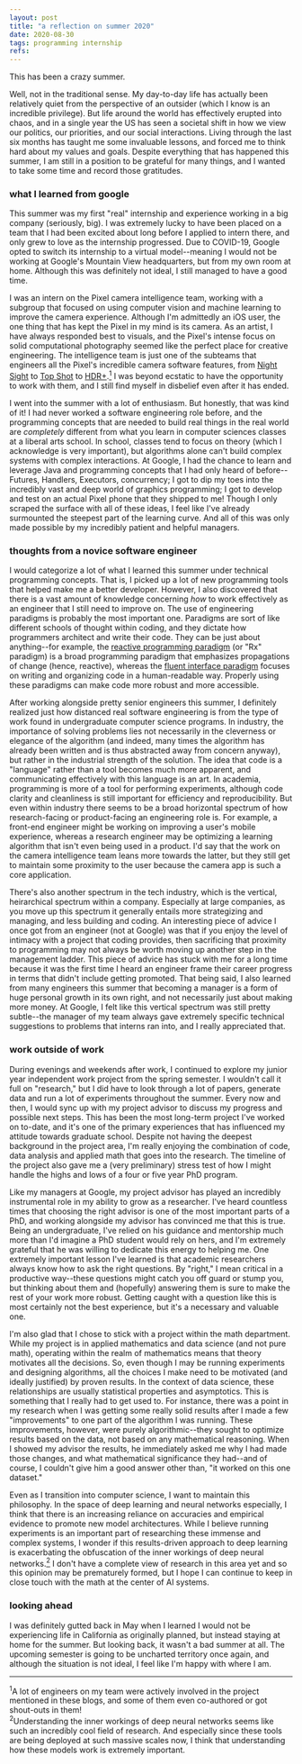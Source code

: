 ```yaml
---
layout: post
title: "a reflection on summer 2020"
date: 2020-08-30
tags: programming internship
refs:
---
```


This has been a crazy summer.

Well, not in the traditional sense. My day-to-day life has actually been relatively quiet from the perspective of an outsider (which I know is an incredible privilege). But life around the world has effectively erupted into chaos, and in a single year the US has seen a societal shift in how we view our politics, our priorities, and our social interactions. Living through the last six months has taught me some invaluable lessons, and forced me to think hard about my values and goals. Despite everything that has happened this summer, I am still in a position to be grateful for many things, and I wanted to take some time and record those gratitudes.

<!--excerpt-->

<h3>what I learned from google</h3>

This summer was my first "real" internship and experience working in a big company (seriously, big). I was extremely lucky to have been placed on a team that I had been excited about long before I applied to intern there, and only grew to love as the internship progressed. Due to COVID-19, Google opted to switch its internship to a virtual model--meaning I would not be working at Google's Mountain View headquarters, but from my own room at home. Although this was definitely not ideal, I still managed to have a good time.

I was an intern on the Pixel camera intelligence team, working with a subgroup that focused on using computer vision and machine learning to improve the camera experience. Although I'm admittedly an iOS user, the one thing that has kept the Pixel in my mind is its camera. As an artist, I have always responded best to visuals, and the Pixel's intense focus on solid computational photography seemed like the perfect place for creative engineering. The intelligence team is just one of the subteams that engineers all the Pixel's incredible camera software features, from <a href="https://ai.googleblog.com/2019/11/astrophotography-with-night-sight-on.html">Night Sight</a> to <a href="https://ai.googleblog.com/2018/12/top-shot-on-pixel-3.html">Top Shot</a> to <a href="https://ai.googleblog.com/search/label/Computational%20Photography">HDR+</a>.<a href="#footnote1"><sup>1</sup></a> I was beyond ecstatic to have the opportunity to work with them, and I still find myself in disbelief even after it has ended.

I went into the summer with a lot of enthusiasm. But honestly, that was kind of it! I had never worked a software engineering role before, and the programming concepts that are needed to build real things in the real world are <i>completely</i> different from what you learn in computer sciences classes at a liberal arts school. In school, classes tend to focus on theory (which I acknowledge is very important), but algorithms alone can't build complex systems with complex interactions. At Google, I had the chance to learn and leverage Java and programming concepts that I had only heard of before--Futures, Handlers, Executors, concurrency; I got to dip my toes into the incredibly vast and deep world of graphics programming; I got to develop and test on an actual Pixel phone that they shipped to me! Though I only scraped the surface with all of these ideas, I feel like I've already surmounted the steepest part of the learning curve. And all of this was only made possible by my incredibly patient and helpful managers.

<h3>thoughts from a novice software engineer</h3>

I would categorize a lot of what I learned this summer under technical programming concepts. That is, I picked up a lot of new programming tools that helped make me a better developer. However, I also discovered that there is a vast amount of knowledge concerning <i>how</i> to work effectively as an engineer that I still need to improve on. The use of engineering paradigms is probably the most important one. Paradigms are sort of like different schools of thought within coding, and they dictate how programmers architect and write their code. They can be just about anything--for example, the <a href="https://gist.github.com/staltz/868e7e9bc2a7b8c1f754">reactive programming paradigm</a> (or "Rx" paradigm) is a broad programming paradigm that emphasizes propagations of change (hence, reactive), whereas the <a href="https://martinfowler.com/bliki/FluentInterface.html">fluent interface paradigm</a> focuses on writing and organizing code in a human-readable way. Properly using these paradigms can make code more robust and more accessible.

After working alongside pretty senior engineers this summer, I definitely realized just how distanced real software engineering is from the type of work found in undergraduate computer science programs. In industry, the importance of solving problems lies not necessarily in the cleverness or elegance of the algorithm (and indeed, many times the algorithm has already been written and is thus abstracted away from concern anyway), but rather in the industrial strength of the solution. The idea that code is a "language" rather than a tool becomes much more apparent, and communicating effectively with this language is an art. In academia, programming is more of a tool for performing experiments, although code clarity and cleanliness is still important for efficiency and reproducibility. But even within industry there seems to be a broad horizontal spectrum of how research-facing or product-facing an engineering role is. For example, a front-end engineer might be working on improving a user's mobile experience, whereas a research engineer may be optimizing a learning algorithm that isn't even being used in a product. I'd say that the work on the camera intelligence team leans more towards the latter, but they still get to maintain some proximity to the user because the camera app is such a core application.

There's also another spectrum in the tech industry, which is the vertical, heirarchical spectrum within a company. Especially at large companies, as you move up this spectrum it generally entails more strategizing and managing, and less building and coding. An interesting piece of advice I once got from an engineer (not at Google) was that if you enjoy the level of intimacy with a project that coding provides, then sacrificing that proximity to programming may not always be worth moving up another step in the management ladder. This piece of advice has stuck with me for a long time because it was the first time I heard an engineer frame their career progress in terms that didn't include getting promoted. That being said, I also learned from many engineers this summer that becoming a manager is a form of huge personal growth in its own right, and not necessarily just about making more money. At Google, I felt like this vertical spectrum was still pretty subtle--the manager of my team always gave extremely specific technical suggestions to problems that interns ran into, and I really appreciated that. 

<h3>work outside of work</h3>

During evenings and weekends after work, I continued to explore my junior year independent work project from the spring semester. I wouldn't call it full on "research," but I did have to look through a lot of papers, generate data and run a lot of experiments throughout the summer. Every now and then, I would sync up with my project advisor to discuss my progress and possible next steps. This has been the most long-term project I've worked on to-date, and it's one of the primary experiences that has influenced my attitude towards graduate school. Despite not having the deepest background in the project area, I'm really enjoying the combination of code, data analysis and applied math that goes into the research. The timeline of the project also gave me a (very preliminary) stress test of how I might handle the highs and lows of a four or five year PhD program.

Like my managers at Google, my project advisor has played an incredibly instrumental role in my ability to grow as a researcher. I've heard countless times that choosing the right advisor is one of the most important parts of a PhD, and working alongside my advisor has convinced me that this is true. Being an undergraduate, I've relied on his guidance and mentorship much more than I'd imagine a PhD student would rely on hers, and I'm extremely grateful that he was willing to dedicate this energy to helping me. One extremely important lesson I've learned is that academic researchers always know how to ask the right questions. By "right," I mean critical in a productive way--these questions might catch you off guard or stump you, but thinking about them and (hopefully) answering them is sure to make the rest of your work more robust. Getting caught with a question like this is most certainly not the best experience, but it's a necessary and valuable one.

I'm also glad that I chose to stick with a project within the math department. While my project is in applied mathematics and data science (and not pure math), operating within the realm of mathematics means that theory motivates all the decisions. So, even though I may be running experiments and designing algorithms, all the choices I make need to be motivated (and ideally justified) by proven results. In the context of data science, these relationships are usually statistical properties and asymptotics. This is something that I really had to get used to. For instance, there was a point in my research when I was getting some really solid results after I made a few "improvements" to one part of the algorithm I was running. These improvements, however, were purely algorithmic--they sought to optimize results based on the data, not based on any mathematical reasoning. When I showed my advisor the results, he immediately asked me why I had made those changes, and what mathematical significance they had--and of course, I couldn't give him a good answer other than, "it worked on this one dataset."

Even as I transition into computer science, I want to maintain this philosophy. In the space of deep learning and neural networks especially, I think that there is an increasing reliance on accuracies and empirical evidence to promote new model architectures. While I believe running experiments is an important part of researching these immense and complex systems, I wonder if this results-driven approach to deep learning is exacerbating the obfuscation of the inner workings of deep neural networks.<a href="footnote2"><sup>2</sup></a> I don't have a complete view of research in this area yet and so this opinion may be prematurely formed, but I hope I can continue to keep in close touch with the math at the center of AI systems.

<h3>looking ahead</h3>

I was definitely gutted back in May when I learned I would not be experiencing life in California as originally planned, but instead staying at home for the summer. But looking back, it wasn't a bad summer at all. The upcoming semester is going to be uncharted territory once again, and although the situation is not ideal, I feel like I'm happy with where I am.

<div class="footnotes">
<hr align="left" size="1">
<section id="footnote1"><sup>1</sup>A lot of engineers on my team were actively involved in the project mentioned in these blogs, and some of them even co-authored or got shout-outs in them!</section>

<section id="footnote2"><sup>2</sup>Understanding the inner workings of deep neural networks seems like such an incredibly cool field of research. And especially since these tools are being deployed at such massive scales now, I think that understanding how these models work is extremely important.</section>
</div>
